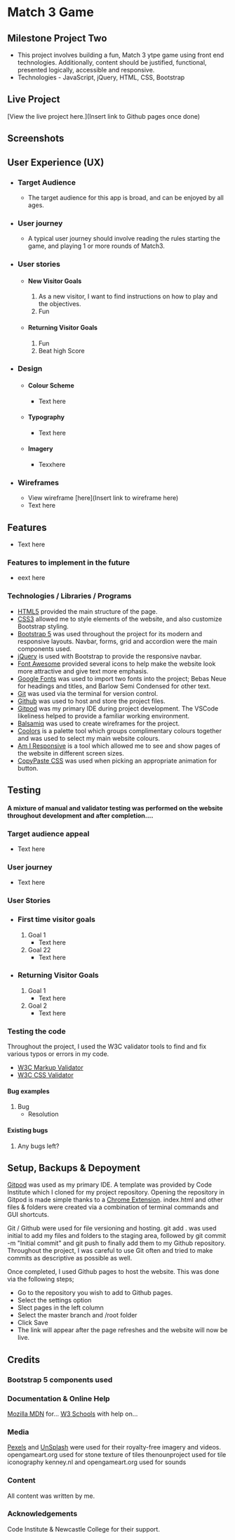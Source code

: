 # Match 3 Game

## Milestone Project Two
- This project involves building a fun, Match 3 ytpe game using front end technologies. Additionally, content should be justified, functional, presented logically, accessible and responsive.
- Technologies - JavaScript, jQuery, HTML, CSS, Bootstrap 

## Live Project
[View the live project here.](Insert link to Github pages once done)

## Screenshots

## User Experience (UX)

-   ### Target Audience
    - The target audience for this app is broad, and can be enjoyed by all ages.
-   ### User journey
    - A typical user journey should involve reading the rules starting the game, and playing 1 or more rounds of Match3.
-   ### User stories
    -   #### New Visitor Goals
        1. As a new visitor, I want to find instructions on how to play and the objectives.
        2. Fun
    -   #### Returning Visitor Goals
        1. Fun
        2. Beat high Score

-  ### Design
    -   #### Colour Scheme
        -   Text here
    -   #### Typography
        -   Text here
    -   #### Imagery
        - Texxhere

- ### Wireframes
    - View wireframe [here](Insert link to wireframe here)
    - Text here


## Features
-   Text here

### Features to implement in the future
- eext here

### Technologies / Libraries / Programs
- [HTML5](https://en.wikipedia.org/wiki/HTML5) provided the main structure of the page.
- [CSS3](https://en.wikipedia.org/wiki/Cascading_Style_Sheets) allowed me to style elements of the website, and also customize Bootstrap styling.
- [Bootstrap 5](https://getbootstrap.com/) was used throughout the project for its modern and responsive layouts. Navbar, forms, grid and accordion were the main components used.
- [jQuery](https://jquery.com/) is used with Bootstrap to provide the responsive navbar.
- [Font Awesome](https://fontawesome.com/) provided several icons to help make the website look more attractive and give text more emphasis.
- [Google Fonts](https://fonts.google.com/) was used to import two fonts into the project; Bebas Neue for headings and titles, and Barlow Semi Condensed for other text. 
- [Git](https://git-scm.com/) was used via the terminal for version control.
- [Github](https://github.com/) was used to host and store the project files.
- [Gitpod](https://www.gitpod.io/) was my primary IDE during project development. The VSCode likeliness helped to provide a familiar working environment.
- [Balsamiq](https://balsamiq.com/) was used to create wireframes for the project.
- [Coolors](https://coolors.co/) is a palette tool which groups complimentary colours together and was used to select my main website colours.
- [Am I Responsive](http://ami.responsivedesign.is/) is a tool which allowed me to see and show pages of the website in different screen sizes.
- [CopyPaste CSS](https://copy-paste-css.com/) was used when picking an appropriate animation for button.


## Testing
#### A mixture of manual and validator testing was performed on the website throughout development and after completion....

### Target audience appeal
- Text here

### User journey
- Text here

### User Stories

- ### First time visitor goals
    1. Goal 1
        - Text here
    2. Goal 22
        - Text here

- ### Returning Visitor Goals
    1. Goal 1
        - Text here
    2. Goal 2
        - Text here

### Testing the code
Throughout the project, I used the W3C validator tools to find and fix various typos or errors in my code.
-   [W3C Markup Validator](https://jigsaw.w3.org/css-validator/#validate_by_input)
-   [W3C CSS Validator](https://jigsaw.w3.org/css-validator/#validate_by_input)

#### Bug examples
1. Bug
    - Resolution

#### Existing bugs
1. Any bugs left?

## Setup, Backups & Depoyment
[Gitpod](https://www.gitpod.io/) was used as my primary IDE.
A template was provided by Code Institute which I cloned for my project repository.
Opening the repository in Gitpod is made simple thanks to a [Chrome Extension](https://chrome.google.com/webstore/detail/gitpod-always-ready-to-co/dodmmooeoklaejobgleioelladacbeki).
index.html and other files & folders were created via a combination of terminal commands and GUI shortcuts.

Git / Github were used for file versioning and hosting.
git add . was used initial to add my files and folders to the staging area, followed by git commit -m "Initial commit" and git push to finally add them to my Github repository.
Throughout the project, I was careful to use Git often and tried to make commits as descriptive as possible as well.

Once completed, I used Github pages to host the website.
This was done via the following steps;
- Go to the repository you wish to add to Github pages.
- Select the settings option
- Slect pages in the left column
- Select the master branch and /root folder
- Click Save
- The link will appear after the page refreshes and the website will now be live.

## Credits

### Bootstrap 5 components used

### Documentation & Online Help
[Mozilla MDN](https://developer.mozilla.org/en-US/docs/Web/CSS/column-count) for...
[W3 Schools](https://www.w3schools.com/) with help on...

### Media
[Pexels](https://www.pexels.com/) and [UnSplash](https://unsplash.com/) were used for their royalty-free imagery and videos.
opengameart.org used for stone texture of tiles
thenounproject used for tile iconography
kenney.nl and opengameart.org used for sounds

### Content
All content was written by me.

### Acknowledgements
Code Institute & Newcastle College for their support.